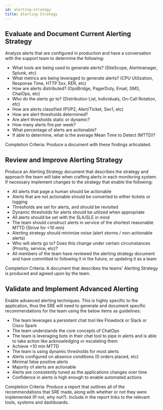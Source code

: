 ```yaml
---
id: alerting-strategy
title: Alerting Strategy
---
```


## Evaluate and Document Current Alerting Strategy

Analyze alerts that are configured in production and have a conversation with the support team to determine the following:

- What tools are being used to generate alerts? (SiteScope, Alertmanager, Splunk, etc)  
- What metrics are being leveraged to generate alerts? (CPU Utilization, Response Time, HTTP 5xx, RER, etc)  
- How are alerts distributed? (OpsBridge, PagerDuty, Email, SMS, ChatOps, etc)  
- Who do the alerts go to? (Distribution List, Individuals, On-Call Rotation, etc)  
- How are alerts classified (P1/P2, Alert/Ticket, Sev1, etc)  
- How are alert thresholds determined?  
- Are alert thresholds static or dynamic?  
- How many alerts fire per week?  
- What percentage of alerts are actionable?  
- If able to determine, what is the average Mean Time to Detect (MTTD)?  

Completion Criteria: Produce a document with these findings articulated.  

## Review and Improve Alerting Strategy

Produce an Alerting Strategy document that describes the strategy and approach the team will take when crafting alerts in each monitoring system. If necessary implement changes to the strategy that enable the following:

- All alerts that page a human should be actionable
- Alerts that are not actionable should be converted to either tickets or logging
- Thresholds are set for alerts, and should be revisited
- Dynamic thresholds for alerts should be utilized when appropriate
- All alerts should be set with the SLA/SLE in mind
- The team should construct alerts in service of the shortest reasonable MTTD (Strive for <10 min)
- Alerting strategy should minimize noise (alert storms / non-actionable alerts)
- Who will alerts go to? Does this change under certain circumstances (Priority, service, etc)?
- All members of the team have reviewed the alerting strategy document and have committed to following it in the future, or updating it as a team

Completion Criteria: A document that describes the teams' Alerting Strategy is produced and agreed upon by the team.

## Validate and Implement Advanced Alerting

Enable advanced alerting techniques. This is highly specific to the application, thus the SRE will need to generate and document specific recommendations for the team using the below items as guidelines:

- The team leverages a persistent chat tool like Flowdock or Slack or Cisco Spark
- The team understands the core concepts of ChatOps
- The team is leveraging bots in their chat tool to pipe in alerts and is able to take action like acknowledging or escalating them
- Achieve <10 min MTTD
- The team is using dynamic thresholds for most alerts
- Alerts configured on absence conditions (0 orders placed, etc)
- Minimal false positive alerts
- Majority of alerts are actionable
- Alerts are consistently tuned as the applications changes over time
- Confidence in alerts is high enough to enable automated actions

Completion Criteria: Produce a report that outlines all of the recommendations that SRE made, along with whether or not they were implemented (If not, why not?). Include in the report links to the relevant tools, systems and dashboards.